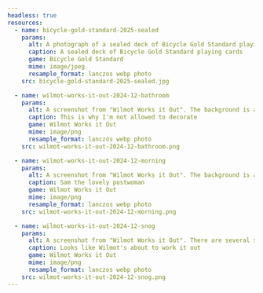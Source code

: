 ```yaml
---
headless: true
resources:
  - name: bicycle-gold-standard-2025-sealed
    params:
      alt: A photograph of a sealed deck of Bicycle Gold Standard playing cards on a wooden desk. The tuck box has a gold border with a blue spade icon in the centre.
      caption: A sealed deck of Bicycle Gold Standard playing cards
      game: Bicycle Gold Standard
      mime: image/jpeg
      resample_format: lanczos webp photo
    src: bicycle-gold-standard-2025-sealed.jpg

  - name: wilmot-works-it-out-2024-12-bathroom
    params:
      alt: A screenshot from "Wilmot Works it Out". The background is a drawing of a bathroom with a cactus, a toilet, a bath, a potted plant, a sink and a bookcase. Wilmot, a white square with a kind smiling face, is having a bubble bath. The wall is yellow with cloud patterns and jigsaw puzzles hanging on the wall as art. The pictures are a school of fish, a deep-sea diver, a photograph of a tourist standing in front of the Tower of Pisa, and a collection of hardware tools.
      caption: This is why I'm not allowed to decorate
      game: Wilmot Works it Out
      mime: image/png
      resample_format: lanczos webp photo
    src: wilmot-works-it-out-2024-12-bathroom.png

  - name: wilmot-works-it-out-2024-12-morning
    params:
      alt: A screenshot from "Wilmot Works it Out". The background is a drawing of an empty living room. The centre of the screen has a dialogue box labelled "Sam the Postwoman". Sam is a kind-looking and smiling woman, wearing a cap, short-sleeve shirt and shorts. She's carrying a messenger bag of mail, and is holding some letters. She is saying "Morning Wilmot, how are you? Good news - I have that parcel for you - that one you've been waiting for, from that Puzzle Club subscription you signed up for Look, it has their stamp on the label…" The player has the option to "take delivery".
      caption: Sam the lovely postwoman
      game: Wilmot Works it Out
      mime: image/png
      resample_format: lanczos webp photo
    src: wilmot-works-it-out-2024-12-morning.png

  - name: wilmot-works-it-out-2024-12-snog
    params:
      alt: A screenshot from "Wilmot Works it Out". There are several square jigsaw puzzle pieces on a carpeted floor, including pieces of a snail with legs, a worm wearing a cowboy hat poking out of a red apple, and a bit of a path through lush green grass. In the centre is Wilmot, a white square character, who is holding a piece of the snail image and is about to complete that puzzle.
      caption: Looks like Wilmot's about to work it out
      game: Wilmot Works it Out
      mime: image/png
      resample_format: lanczos webp photo
    src: wilmot-works-it-out-2024-12-snog.png
---
```

